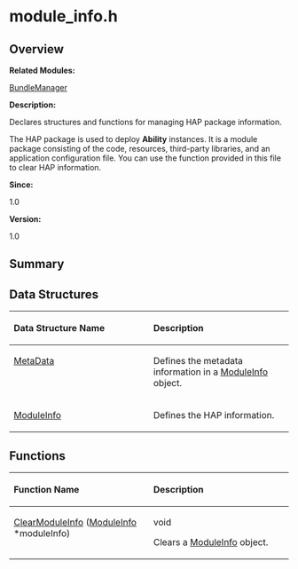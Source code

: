 # module\_info.h<a name="ZH-CN_TOPIC_0000001054799573"></a>

## **Overview**<a name="section1685557188093526"></a>

**Related Modules:**

[BundleManager](BundleManager.md)

**Description:**

Declares structures and functions for managing HAP package information. 

The HAP package is used to deploy  **Ability**  instances. It is a module package consisting of the code, resources, third-party libraries, and an application configuration file. You can use the function provided in this file to clear HAP information.

**Since:**

1.0

**Version:**

1.0

## **Summary**<a name="section1715856424093526"></a>

## Data Structures<a name="nested-classes"></a>

<a name="table119256148093526"></a>
<table><thead align="left"><tr id="row41044219093526"><th class="cellrowborder" valign="top" width="50%" id="mcps1.1.3.1.1"><p id="p993835798093526"><a name="p993835798093526"></a><a name="p993835798093526"></a>Data Structure Name</p>
</th>
<th class="cellrowborder" valign="top" width="50%" id="mcps1.1.3.1.2"><p id="p1567766948093526"><a name="p1567766948093526"></a><a name="p1567766948093526"></a>Description</p>
</th>
</tr>
</thead>
<tbody><tr id="row1046966895093526"><td class="cellrowborder" valign="top" width="50%" headers="mcps1.1.3.1.1 "><p id="p930154542093526"><a name="p930154542093526"></a><a name="p930154542093526"></a><a href="MetaData.md">MetaData</a></p>
</td>
<td class="cellrowborder" valign="top" width="50%" headers="mcps1.1.3.1.2 "><p id="p1533589310093526"><a name="p1533589310093526"></a><a name="p1533589310093526"></a>Defines the metadata information in a <a href="ModuleInfo.md">ModuleInfo</a> object. </p>
</td>
</tr>
<tr id="row423992815093526"><td class="cellrowborder" valign="top" width="50%" headers="mcps1.1.3.1.1 "><p id="p1538023582093526"><a name="p1538023582093526"></a><a name="p1538023582093526"></a><a href="ModuleInfo.md">ModuleInfo</a></p>
</td>
<td class="cellrowborder" valign="top" width="50%" headers="mcps1.1.3.1.2 "><p id="p992502400093526"><a name="p992502400093526"></a><a name="p992502400093526"></a>Defines the HAP information. </p>
</td>
</tr>
</tbody>
</table>

## Functions<a name="func-members"></a>

<a name="table13299066093526"></a>
<table><thead align="left"><tr id="row1016600989093526"><th class="cellrowborder" valign="top" width="50%" id="mcps1.1.3.1.1"><p id="p266296993093526"><a name="p266296993093526"></a><a name="p266296993093526"></a>Function Name</p>
</th>
<th class="cellrowborder" valign="top" width="50%" id="mcps1.1.3.1.2"><p id="p649121970093526"><a name="p649121970093526"></a><a name="p649121970093526"></a>Description</p>
</th>
</tr>
</thead>
<tbody><tr id="row1780947857093526"><td class="cellrowborder" valign="top" width="50%" headers="mcps1.1.3.1.1 "><p id="p1681351122093526"><a name="p1681351122093526"></a><a name="p1681351122093526"></a><a href="BundleManager.md#ga6c2242cc10f135d129b95444faacb345">ClearModuleInfo</a> (<a href="ModuleInfo.md">ModuleInfo</a> *moduleInfo)</p>
</td>
<td class="cellrowborder" valign="top" width="50%" headers="mcps1.1.3.1.2 "><p id="p1767762646093526"><a name="p1767762646093526"></a><a name="p1767762646093526"></a>void&nbsp;</p>
<p id="p1878778886093526"><a name="p1878778886093526"></a><a name="p1878778886093526"></a>Clears a <a href="ModuleInfo.md">ModuleInfo</a> object. </p>
</td>
</tr>
</tbody>
</table>

